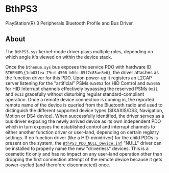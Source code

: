 # BthPS3

PlayStation(R) 3 Peripherals Bluetooth Profile and Bus Driver

## About

The `BthPS3.sys` kernel-mode driver plays multiple roles, depending on which angle it's viewed on within the device stack.

Once the `bthenum.sys` bus exposes the service PDO with hardware ID `BTHENUM\{1cb831ea-79cd-4508-b0fc-85f7c85ae8e0}`, the driver attaches as the function driver for this PDO. Upon power-up it registers an L2CAP server listening for the "artificial" PSMs `0x5053` for HID Control and `0x5055` for HID Interrupt channels effectively bypassing the reserved PSMs `0x11` and `0x13` gracefully without disturbing regular standard-compliant operation. Once a remote device connection is coming in, the reported remote name of the device is queried from the Bluetooth radio and used to distinguish the different supported device types (SIXAXIS/DS3, Navigation, Motion or DS4 device). When successfully identified, the driver serves as a bus driver exposing the newly arrived device as its own independent PDO which in turn exposes the established control and interrupt channels to either another function driver or user-land, depending on certain registry settings. If no function driver (like a HID-minidriver) for the child PDOs is present on the system, the [`BthPS3_PDO_NULL_Device.inf`](./BthPS3_PDO_NULL_Device.inf) "NULL" driver can be installed to properly name the new "driverless" devices. This is a cosmetic fix only and has no impact on any user-land operation other than dropping the first connection attempt of the remote device because it gets power-cycled (and therefore disconnected) once.
